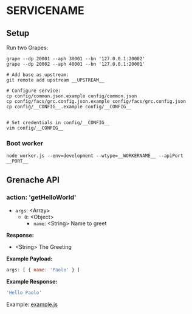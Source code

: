 # __SERVICENAME__

## Setup

Run two Grapes:

```
grape --dp 20001 --aph 30001 --bn '127.0.0.1:20002'
grape --dp 20002 --aph 40001 --bn '127.0.0.1:20001'
```

```
# Add base as upstream:
git remote add upstream __UPSTREAM__

# Configure service:
cp config/common.json.example config/common.json
cp config/facs/grc.config.json.example config/facs/grc.config.json
cp config/__CONFIG__.example config/__CONFIG__


# Set credentials in config/__CONFIG__
vim config/__CONFIG__
```


### Boot worker

```
node worker.js --env=development --wtype=__WORKERNAME__ --apiPort __PORT__
```

## Grenache API

### action: 'getHelloWorld'

  - `args`: &lt;Array&gt;
    - `0`: &lt;Object&gt;
      - `name`: &lt;String&gt; Name to greet

**Response:**

  - &lt;String&gt; The Greeting

**Example Payload:**

```js
args: [ { name: 'Paolo' } ]
```

**Example Response:**

```js
'Hello Paolo'
```

Example: [example.js](example.js)
